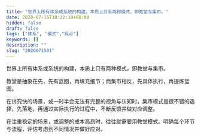 ```yaml
---
title: "世界上所有体系或系统的构建，本质上只有两种模式，即教堂与集市。"
date: 2020-07-15T18:22:19+08:00
hidden: false
draft: false
tags: ["体系", "模式","观点"]
keywords: []
description: ""
slug: "2020071501"
---
```


世界上所有体系或系统的构建，本质上只有两种模式，即教堂与集市。

教堂是抽象在先，先有蓝图，再填充细节；而集市相反，先具体执行，再提炼蓝图。

<!--more-->

在讲究快的场景，或一时半会无法有完整的视角与认知时，集市模式是很不错的选择，先落地，再通过实际执行的过程中，不断反馈并做对应调整。

在注重稳定的场景，或调整的成本高昂时，往往就需要用教堂模式。明确每个环节与流程，评估考虑到不同情况并做好应对。